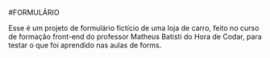 #FORMULÁRIO

Esse é um projeto de formulário fictício de uma loja de carro, feito no curso de formação front-end do professor Matheus Batisti do Hora de Codar, para testar o que foi aprendido nas aulas de forms.
